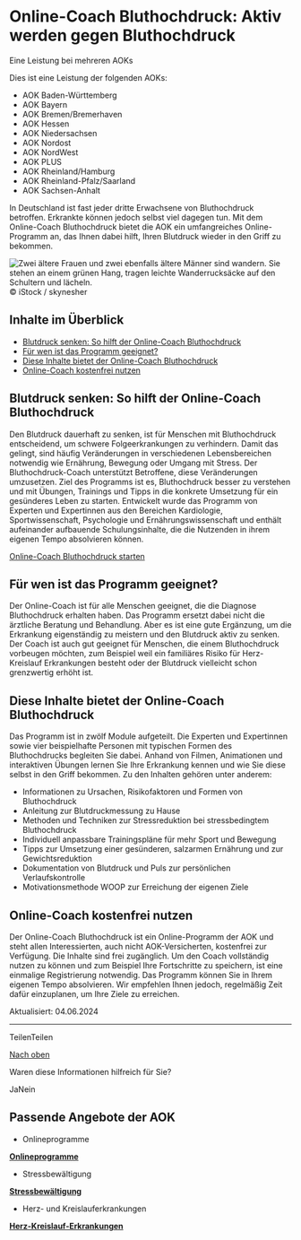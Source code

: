 # Online-Coach Bluthochdruck: Aktiv werden gegen Bluthochdruck

Eine Leistung bei mehreren AOKs

Dies ist eine Leistung der folgenden AOKs:

- AOK Baden-Württemberg
- AOK Bayern
- AOK Bremen/Bremerhaven
- AOK Hessen
- AOK Niedersachsen
- AOK Nordost
- AOK NordWest
- AOK PLUS
- AOK Rheinland/Hamburg
- AOK Rheinland-Pfalz/Saarland
- AOK Sachsen-Anhalt

In Deutschland ist fast jeder dritte Erwachsene von Bluthochdruck betroffen. Erkrankte können jedoch selbst viel dagegen tun. Mit dem Online-Coach Bluthochdruck bietet die AOK ein umfangreiches Online-Programm an, das Ihnen dabei hilft, Ihren Blutdruck wieder in den Griff zu bekommen.

![Zwei ältere Frauen und zwei ebenfalls ältere Männer sind wandern. Sie stehen an einem grünen Hang, tragen leichte Wanderrucksäcke auf den Schultern und lächeln.](https://www.aok.de/pk/magazin/cms/fileadmin/_processed_/c/a/csm_online-coach-bluthochdruck_4dd45aa685.jpg.webp)© iStock / skynesher

## Inhalte im Überblick

- [Blutdruck senken: So hilft der Online-Coach Bluthochdruck](https://www.aok.de/pk/leistungen/online-programme/bluthochdruck-coach/#c1590658377)
- [Für wen ist das Programm geeignet?](https://www.aok.de/pk/leistungen/online-programme/bluthochdruck-coach/#c1590658378)
- [Diese Inhalte bietet der Online-Coach Bluthochdruck](https://www.aok.de/pk/leistungen/online-programme/bluthochdruck-coach/#c1590658379)
- [Online-Coach kostenfrei nutzen](https://www.aok.de/pk/leistungen/online-programme/bluthochdruck-coach/#c1590658380)

## Blutdruck senken: So hilft der Online-Coach Bluthochdruck

Den Blutdruck dauerhaft zu senken, ist für Menschen mit Bluthochdruck entscheidend, um schwere Folgeerkrankungen zu verhindern. Damit das gelingt, sind häufig Veränderungen in verschiedenen Lebensbereichen notwendig wie Ernährung, Bewegung oder Umgang mit Stress. Der Bluthochdruck-Coach unterstützt Betroffene, diese Veränderungen umzusetzen. Ziel des Programms ist es, Bluthochdruck besser zu verstehen und mit Übungen, Trainings und Tipps in die konkrete Umsetzung für ein gesünderes Leben zu starten. Entwickelt wurde das Programm von Experten und Expertinnen aus den Bereichen Kardiologie, Sportwissenschaft, Psychologie und Ernährungswissenschaft und enthält aufeinander aufbauende Schulungsinhalte, die die Nutzenden in ihrem eigenen Tempo absolvieren können.

[Online-Coach Bluthochdruck starten](https://bluthochdruck.aok.de/)

## Für wen ist das Programm geeignet?

Der Online-Coach ist für alle Menschen geeignet, die die Diagnose Bluthochdruck erhalten haben. Das Programm ersetzt dabei nicht die ärztliche Beratung und Behandlung. Aber es ist eine gute Ergänzung, um die Erkrankung eigenständig zu meistern und den Blutdruck aktiv zu senken. Der Coach ist auch gut geeignet für Menschen, die einem Bluthochdruck vorbeugen möchten, zum Beispiel weil ein familiäres Risiko für Herz-Kreislauf Erkrankungen besteht oder der Blutdruck vielleicht schon grenzwertig erhöht ist.

## Diese Inhalte bietet der Online-Coach Bluthochdruck

Das Programm ist in zwölf Module aufgeteilt. Die Experten und Expertinnen sowie vier beispielhafte Personen mit typischen Formen des Bluthochdrucks begleiten Sie dabei. Anhand von Filmen, Animationen und interaktiven Übungen lernen Sie Ihre Erkrankung kennen und wie Sie diese selbst in den Griff bekommen. Zu den Inhalten gehören unter anderem:

- Informationen zu Ursachen, Risikofaktoren und Formen von Bluthochdruck
- Anleitung zur Blutdruckmessung zu Hause
- Methoden und Techniken zur Stressreduktion bei stressbedingtem Bluthochdruck
- Individuell anpassbare Trainingspläne für mehr Sport und Bewegung
- Tipps zur Umsetzung einer gesünderen, salzarmen Ernährung und zur Gewichtsreduktion
- Dokumentation von Blutdruck und Puls zur persönlichen Verlaufskontrolle
- Motivationsmethode WOOP zur Erreichung der eigenen Ziele

## Online-Coach kostenfrei nutzen

Der Online-Coach Bluthochdruck ist ein Online-Programm der AOK und steht allen Interessierten, auch nicht AOK-Versicherten, kostenfrei zur Verfügung. Die Inhalte sind frei zugänglich. Um den Coach vollständig nutzen zu können und zum Beispiel Ihre Fortschritte zu speichern, ist eine einmalige Registrierung notwendig. Das Programm können Sie in Ihrem eigenen Tempo absolvieren. Wir empfehlen Ihnen jedoch, regelmäßig Zeit dafür einzuplanen, um Ihre Ziele zu erreichen.

Aktualisiert: 04.06.2024

* * *

TeilenTeilen

[Nach oben](https://www.aok.de/pk/leistungen/online-programme/bluthochdruck-coach/#main-content)

Waren diese Informationen hilfreich für Sie?

JaNein

## Passende Angebote der AOK

- Onlineprogramme

[**Onlineprogramme**](https://www.aok.de/pk/leistungen/online-programme/)

- Stressbewältigung

[**Stressbewältigung**](https://www.aok.de/pk/gesundheitskurse/stressbewaeltigung/)

- Herz- und Kreislauferkrankungen

[**Herz-Kreislauf-Erkrankungen**](https://www.aok.de/pk/krankheiten-behandlungen/herz-kreislauf-erkrankungen/)